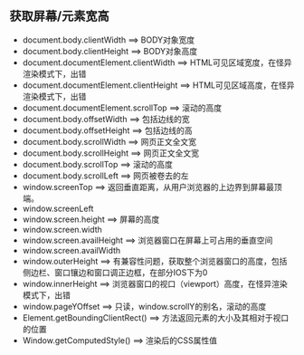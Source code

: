 ## 获取屏幕/元素宽高

* document.body.clientWidth ==> BODY对象宽度  
* document.body.clientHeight ==> BODY对象高度  
* document.documentElement.clientWidth ==> HTML可见区域宽度，在怪异渲染模式下，出错  
* document.documentElement.clientHeight ==> HTML可见区域高度，在怪异渲染模式下，出错
* document.documentElement.scrollTop ==> 滚动的高度
* document.body.offsetWidth ==> 包括边线的宽
* document.body.offsetHeight ==> 包括边线的高
* document.body.scrollWidth  ==> 网页正文全文宽
* document.body.scrollHeight  ==> 网页正文全文宽
* document.body.scrollTop ==> 滚动的高度
* document.body.scrollLeft ==> 网页被卷去的左
* window.screenTop ==> 返回垂直距离，从用户浏览器的上边界到屏幕最顶端。
* window.screenLeft
* window.screen.height ==> 屏幕的高度
* window.screen.width 
* window.screen.availHeight ==> 浏览器窗口在屏幕上可占用的垂直空间
* window.screen.availWidth
* window.outerHeight ==> 有兼容性问题，获取整个浏览器窗口的高度，包括侧边栏、窗口镶边和窗口调正边框，在部分IOS下为0
* window.innerHeight ==> 浏览器窗口的视口（viewport）高度，在怪异渲染模式下，出错
* window.pageYOffset ==> 只读，window.scrollY的别名，滚动的高度
* Element.getBoundingClientRect() ==> 方法返回元素的大小及其相对于视口的位置
* Window.getComputedStyle() ==> 渲染后的CSS属性值